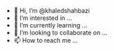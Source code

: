 - 👋 Hi, I’m @khaledshahbazi
- 👀 I’m interested in ...
- 🌱 I’m currently learning ...
- 💞️ I’m looking to collaborate on ...
- 📫 How to reach me ...

<!---
khaledshahbazi/khaledshahbazi is a ✨ special ✨ repository because its `README.md` (this file) appears on your GitHub profile.
You can click the Preview link to take a look at your changes.
--->
